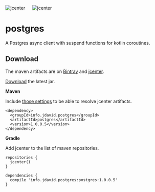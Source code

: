 ![jcenter](https://img.shields.io/badge/_jcenter_-1.0.0.5-6688ff.png?style=flat) &#x2003; ![jcenter](https://img.shields.io/badge/_Tests_-14/14-green.png?style=flat)
# postgres
A Postgres async client with suspend functions for kotlin coroutines.

## Download ##

The maven artifacts are on [Bintray](https://bintray.com/programingjd/maven/info.jdavid.postgres/view)
and [jcenter](https://bintray.com/search?query=info.jdavid.postgres).

[Download](https://bintray.com/artifact/download/programingjd/maven/info/jdavid/postgres/postgres/1.0.0.5/postgres-1.0.0.5.jar) the latest jar.

__Maven__

Include [those settings](https://bintray.com/repo/downloadMavenRepoSettingsFile/downloadSettings?repoPath=%2Fbintray%2Fjcenter)
 to be able to resolve jcenter artifacts.
```
<dependency>
  <groupId>info.jdavid.postgres</groupId>
  <artifactId>postgres</artifactId>
  <version>1.0.0.5</version>
</dependency>
```
__Gradle__

Add jcenter to the list of maven repositories.
```
repositories {
  jcenter()
}
```
```
dependencies {
  compile 'info.jdavid.postgres:postgres:1.0.0.5'
}
```